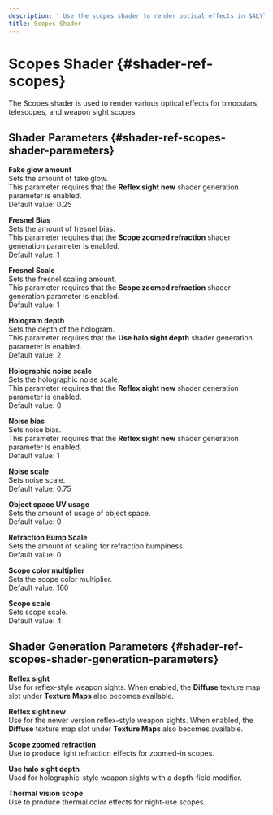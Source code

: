 ```yaml
---
description: ' Use the scopes shader to render optical effects in &ALYlong;. '
title: Scopes Shader
---
```

# Scopes Shader {#shader-ref-scopes}

The Scopes shader is used to render various optical effects for binoculars, telescopes, and weapon sight scopes\.

## Shader Parameters {#shader-ref-scopes-shader-parameters}

**Fake glow amount**  
Sets the amount of fake glow\.  
This parameter requires that the **Reflex sight new** shader generation parameter is enabled\.  
Default value: 0\.25

**Fresnel Bias**  
Sets the amount of fresnel bias\.  
This parameter requires that the **Scope zoomed refraction** shader generation parameter is enabled\.  
Default value: 1

**Fresnel Scale**  
Sets the fresnel scaling amount\.  
This parameter requires that the **Scope zoomed refraction** shader generation parameter is enabled\.  
Default value: 1

**Hologram depth**  
Sets the depth of the hologram\.  
This parameter requires that the **Use halo sight depth** shader generation parameter is enabled\.  
Default value: 2

**Holographic noise scale**  
Sets the holographic noise scale\.  
This parameter requires that the **Reflex sight new** shader generation parameter is enabled\.  
Default value: 0

**Noise bias**  
Sets noise bias\.  
This parameter requires that the **Reflex sight new** shader generation parameter is enabled\.  
Default value: 1

**Noise scale**  
Sets noise scale\.  
Default value: 0\.75

**Object space UV usage**  
Sets the amount of usage of object space\.  
Default value: 0

**Refraction Bump Scale**  
Sets the amount of scaling for refraction bumpiness\.  
Default value: 0

**Scope color multiplier**  
Sets the scope color multiplier\.  
Default value: 160

**Scope scale**  
Sets scope scale\.  
Default value: 4

## Shader Generation Parameters {#shader-ref-scopes-shader-generation-parameters}

**Reflex sight**  
Use for reflex\-style weapon sights\. When enabled, the **Diffuse** texture map slot under **Texture Maps** also becomes available\.

**Reflex sight new**  
Use for the newer version reflex\-style weapon sights\. When enabled, the **Diffuse** texture map slot under **Texture Maps** also becomes available\.

**Scope zoomed refraction**  
Use to produce light refraction effects for zoomed\-in scopes\.

**Use halo sight depth**  
Used for holographic\-style weapon sights with a depth\-field modifier\.

**Thermal vision scope**  
Use to produce thermal color effects for night\-use scopes\.